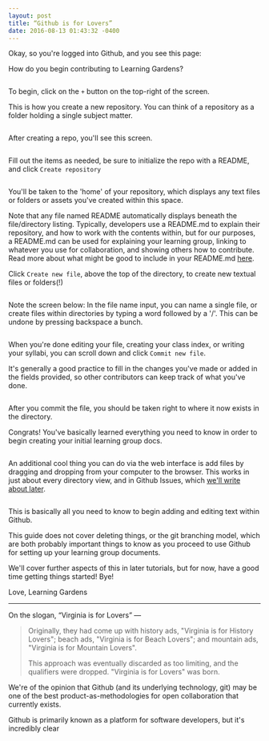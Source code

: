```yaml
---
layout: post
title: “Github is for Lovers”
date: 2016-08-13 01:43:32 -0400
---
```


<p>Okay, so you're logged into Github, and you see this page:</p>

<p>How do you begin contributing to Learning Gardens?</p>

<p><img src="/static/images/lg002/1.png" alt="" /></p>

<p>To begin, click on the <code>+</code> button on the top-right of the screen.</p>

<p>This is how you create a new repository. You can think of a repository as a folder holding a single subject matter.</p>

<p><img src="/static/images/lg002/2.png" alt="" /></p>

<p>After creating a repo, you'll see this screen.</p>

<p><img src="/static/images/lg002/3.png" alt="" /></p>

<p>Fill out the items as needed, be sure to initialize the repo with a README, and click <code>Create repository</code></p>

<p><img src="/static/images/lg002/4.png" alt="" /></p>

<p>You'll be taken to the 'home' of your repository, which displays any text files or folders or assets you've created within this space.</p>

<p>Note that any file named README automatically displays beneath the file/directory listing.
Typically, developers use a README.md to explain their repository, and how to work with the contents within, but for our purposes, a README.md can be used for explaining your learning group, linking to whatever you use for collaboration, and showing others how to contribute.
Read more about what might be good to include in your README.md <a class="link dim green" href="#">here</a>.</p>

<p>Click <code>Create new file</code>, above the top of the directory, to create new textual files or folders(!)</p>

<p><img src="/static/images/lg002/5.png" alt="" /></p>

<p>Note the screen below: In the file name input, you can name a single file, or create files within directories by typing a word followed by a '/'. This can be undone by pressing backspace a bunch.</p>

<p><img src="/static/images/lg002/6.png" alt="" /></p>

<p>When you're done editing your file, creating your class index, or writing your syllabi, you can scroll down and click <code>Commit new file</code>.</p>

<p>It's generally a good practice to fill in the changes you've made or added in the fields provided, so other contributors can keep track of what you've done.</p>

<p><img src="/static/images/lg002/7.png" alt="" /></p>

<p>After you commit the file, you should be taken right to where it now exists in the directory.</p>

<p>Congrats! You've basically learned everything you need to know in order to begin creating your initial learning group docs.</p>

<p><img src="/static/images/lg002/8.png" alt="" /></p>

<p>An additional cool thing you can do via the web interface is add files by dragging and dropping from your computer to the browser. This works in just about every directory view, and in Github Issues, which <a class="link dim green" href="#">we'll write about later</a>.</p>

<p><img src="/static/images/lg002/9.gif" alt="" /></p>

<p>This is basically all you need to know to begin adding and editing text within Github.</p>

<p>This guide does not cover deleting things, or the git branching model, which are both probably important things to know as you proceed to use Github for setting up your learning group documents.</p>

<p>We'll cover further aspects of this in later tutorials, but for now, have a good time getting things started! Bye!</p>

<p>Love,
Learning Gardens</p>

<hr />

<p>On the slogan, “Virginia is for Lovers” —</p>

<blockquote>
  <p>Originally, they had come up with history ads, "Virginia is for History Lovers"; beach ads, "Virginia is for Beach Lovers"; and mountain ads, "Virginia is for Mountain Lovers".</p>
  
  <p>This approach was eventually discarded as too limiting, and the qualifiers were dropped. "Virginia is for Lovers" was born.</p>
</blockquote>

<p>We're of the opinion that Github (and its underlying technology, git) may be one of the best product-as-methodologies for open collaboration that currently exists.</p>

<p>Github is primarily known as a platform for software developers, but it's incredibly clear</p>
